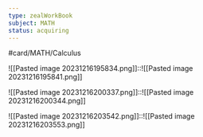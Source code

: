 ```yaml
---
type: zealWorkBook
subject: MATH
status: acquiring
---
```

#card/MATH/Calculus 

![[Pasted image 20231216195834.png]]::![[Pasted image 20231216195841.png]]

![[Pasted image 20231216200337.png]]::![[Pasted image 20231216200344.png]]

![[Pasted image 20231216203542.png]]::![[Pasted image 20231216203553.png]]

